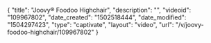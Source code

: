 {
    "title": "Joovy&reg; Foodoo Highchair",
    "description": "",
    "videoid": "109967802",
    "date_created": "1502518444",
    "date_modified": "1504297423",
    "type": "captivate",
    "layout": "video",
    "url": "\/v\/joovy-foodoo-highchair\/109967802"
}